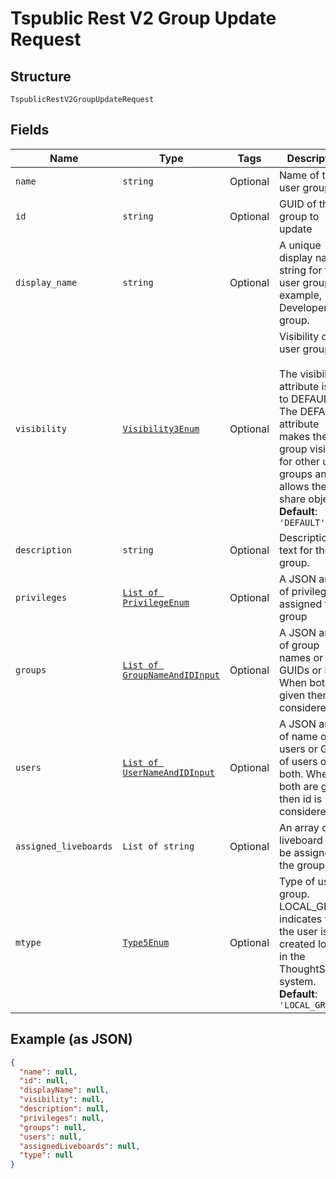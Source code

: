 
# Tspublic Rest V2 Group Update Request

## Structure

`TspublicRestV2GroupUpdateRequest`

## Fields

| Name | Type | Tags | Description |
|  --- | --- | --- | --- |
| `name` | `string` | Optional | Name of the user group |
| `id` | `string` | Optional | GUID of the group to update |
| `display_name` | `string` | Optional | A unique display name string for the user group, for example, Developer group. |
| `visibility` | [`Visibility3Enum`](../../doc/models/visibility-3-enum.md) | Optional | Visibility of the user group.<br><br>The visibility attribute is set to DEFAULT. The DEFAULT attribute makes the user group visible for other user groups and allows them to share objects.<br>**Default**: `'DEFAULT'` |
| `description` | `string` | Optional | Description text for the group. |
| `privileges` | [`List of PrivilegeEnum`](../../doc/models/privilege-enum.md) | Optional | A JSON array of privileges assigned to the group |
| `groups` | [`List of GroupNameAndIDInput`](../../doc/models/group-name-and-id-input.md) | Optional | A JSON array of group names or GUIDs or both. When both are given then id is considered |
| `users` | [`List of UserNameAndIDInput`](../../doc/models/user-name-and-id-input.md) | Optional | A JSON array of name of users or GUIDs of users or both. When both are given then id is considered |
| `assigned_liveboards` | `List of string` | Optional | An array of liveboard ids to be assigned to the group. |
| `mtype` | [`Type5Enum`](../../doc/models/type-5-enum.md) | Optional | Type of user group. LOCAL_GROUP indicates that the user is created locally in the ThoughtSpot system.<br>**Default**: `'LOCAL_GROUP'` |

## Example (as JSON)

```json
{
  "name": null,
  "id": null,
  "displayName": null,
  "visibility": null,
  "description": null,
  "privileges": null,
  "groups": null,
  "users": null,
  "assignedLiveboards": null,
  "type": null
}
```

